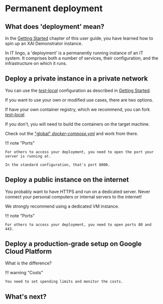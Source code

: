 # Permanent deployment


## What does 'deployment' mean?

In the
[Getting Started](getting_started.md#run-your-very-own-xai-demonstrator-instance)
chapter of this user guide, you have learned how to spin up an XAI Demonstrator instance.

In IT lingo, a 'deployment' is a permanently running instance of an IT system.
It comprises both a number of services, their configuration, and the infrastructure on which it runs.

## Deploy a private instance in a private network

You can use the 
[_test-local_](https://github.com/XAI-Demonstrator/xai-demonstrator/tree/master/deployment/test-local)
configuration as described in 
[Getting Started](getting_started.md#run-your-very-own-xai-demonstrator-instance).

If you want to use your own or modified use cases, there are two options.

If have your own container registry, which we recommend, you can fork
[_test-local_](https://github.com/XAI-Demonstrator/xai-demonstrator/tree/master/deployment/test-local).

If you don't, you will need to build the containers on the target machine.

Check out the ["global" _docker-compose.yml_](https://github.com/XAI-Demonstrator/xai-demonstrator/blob/master/docker-compose.yml)
and work from there.

!!! note "Ports"

    For others to access your deployment, you need to open the port your server is running at.

    In the standard configuration, that's port 8000.

## Deploy a public instance on the internet

You probably want to have HTTPS and run on a dedicated server.
Never connect your personal computers or internal servers to the internet!

We strongly recommend using a dedicated VM instance.

!!! note "Ports"

    For others to access your deployment, you need to open ports 80 and 443.

## Deploy a production-grade setup on Google Cloud Platform

What is the difference?

!!! warning "Costs"

    You need to set spending limits and monitor the costs.

## What's next?
